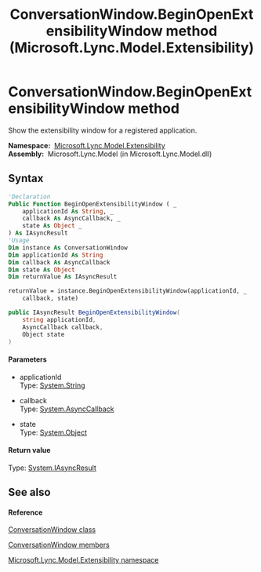 ﻿---
title: ConversationWindow.BeginOpenExtensibilityWindow method  (Microsoft.Lync.Model.Extensibility)
TOCTitle: 'BeginOpenExtensibilityWindow method '
ms:assetid: M:Microsoft.Lync.Model.Extensibility.ConversationWindow.BeginOpenExtensibilityWindow(System.String,System.AsyncCallback,System.Object)_DI_3_UC_OCS14MrefLyncWPF
ms:mtpsurl: https://msdn.microsoft.com/en-us/library/microsoft.lync.model.extensibility.conversationwindow.beginopenextensibilitywindow(v=office.15)
ms:contentKeyID: 48601039
ms.date: 07/28/2014
mtps_version: v=office.15
f1_keywords:
- Microsoft.Lync.Model.Extensibility.ConversationWindow.BeginOpenExtensibilityWindow
dev_langs:
- CSharp
- JScript
- VB
- other
---

# ConversationWindow.BeginOpenExtensibilityWindow method

Show the extensibility window for a registered application.

**Namespace:**  [Microsoft.Lync.Model.Extensibility](microsoft-lync-model-extensibility-namespace_2.md)  
**Assembly:**  Microsoft.Lync.Model (in Microsoft.Lync.Model.dll)

## Syntax

``` vb
'Declaration
Public Function BeginOpenExtensibilityWindow ( _
    applicationId As String, _
    callback As AsyncCallback, _
    state As Object _
) As IAsyncResult
'Usage
Dim instance As ConversationWindow
Dim applicationId As String
Dim callback As AsyncCallback
Dim state As Object
Dim returnValue As IAsyncResult

returnValue = instance.BeginOpenExtensibilityWindow(applicationId, _
    callback, state)
```

``` csharp
public IAsyncResult BeginOpenExtensibilityWindow(
    string applicationId,
    AsyncCallback callback,
    Object state
)
```

#### Parameters

  - applicationId  
    Type: [System.String](http://msdn2.microsoft.com/en-us/library/s1wwdcbf)  

<!-- end list -->

  - callback  
    Type: [System.AsyncCallback](http://msdn2.microsoft.com/en-us/library/ckbe7yh5)  

<!-- end list -->

  - state  
    Type: [System.Object](http://msdn2.microsoft.com/en-us/library/e5kfa45b)  

#### Return value

Type: [System.IAsyncResult](http://msdn2.microsoft.com/en-us/library/ft8a6455)  

## See also

#### Reference

[ConversationWindow class](conversationwindow-class-microsoft-lync-model-extensibility_2.md)

[ConversationWindow members](conversationwindow-members-microsoft-lync-model-extensibility_2.md)

[Microsoft.Lync.Model.Extensibility namespace](microsoft-lync-model-extensibility-namespace_2.md)

